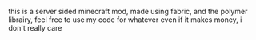   this is a server sided minecraft mod, made using fabric, and the polymer librairy, feel free to use my code for whatever even if it makes money, i don't really care
